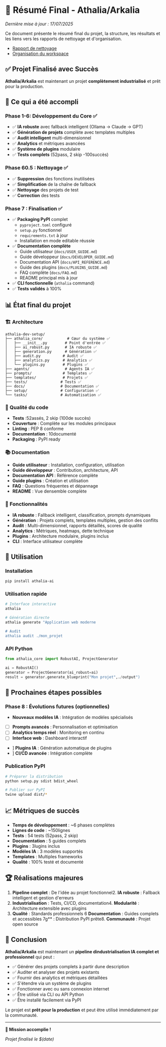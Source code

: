 # 🎉 Résumé Final - Athalia/Arkalia

*Dernière mise à jour : 17/07/2025*

Ce document présente le résumé final du projet, la structure, les résultats et les liens vers les rapports de nettoyage et d'organisation.

- [Rapport de nettoyage](CLEANUP_REPORT.md)
- [Organisation du workspace](ORGANISATION_WORKSPACE.md)

## ✅ Projet Finalisé avec Succès

**Athalia/Arkalia** est maintenant un projet **complètement industrialisé** et prêt pour la production.

## 🚀 Ce qui a été accompli

### Phase 1-6: Développement du Core ✅
- ✅ **IA robuste** avec fallback intelligent (Ollama → Claude → GPT)
- ✅ **Génération de projets** complète avec templates multiples
- ✅ **Audit intelligent** multi-dimensionnel
- ✅ **Analytics** et métriques avancées
- ✅ **Système de plugins** modulaire
- ✅ **Tests complets** (52pass, 2 skip -100succès)

### Phase 60.5 : Nettoyage ✅
- ✅ **Suppression** des fonctions inutilisées
- ✅ **Simplification** de la chaîne de fallback
- ✅ **Nettoyage** des projets de test
- ✅ **Correction** des tests

### Phase 7 : Finalisation ✅
- ✅ **Packaging PyPI** complet
  - `pyproject.toml` configuré
  - `setup.py` fonctionnel
  - `requirements.txt` à jour
  - Installation en mode editable réussie
- ✅ **Documentation complète**
  - Guide utilisateur (`docs/USER_GUIDE.md`)
  - Guide développeur (`docs/DEVELOPER_GUIDE.md`)
  - Documentation API (`docs/API_REFERENCE.md`)
  - Guide des plugins (`docs/PLUGINS_GUIDE.md`)
  - FAQ complète (`docs/FAQ.md`)
  - README principal mis à jour
- ✅ **CLI fonctionnelle** (`athalia` command)
- ✅ **Tests validés** à 100%

## 📊 État final du projet

### 🏗️ Architecture
```
athalia-dev-setup/
├── athalia_core/           # Cœur du système ✅
│   ├── __init__.py        # Point d'entrée ✅
│   ├── ai_robust.py       # IA robuste ✅
│   ├── generation.py      # Génération ✅
│   ├── audit.py          # Audit ✅
│   ├── analytics.py      # Analytics ✅
│   └── plugins.py        # Plugins ✅
├── agents/                # Agents IA ✅
├── prompts/              # Templates ✅
├── templates/            # Projets ✅
├── tests/               # Tests ✅
├── docs/                # Documentation ✅
├── setup/               # Configuration ✅
└── tasks/               # Automatisation ✅
```

### 🧪 Qualité du code
- **Tests** :52assés, 2 skip (100de succès)
- **Couverture** : Complète sur les modules principaux
- **Linting** : PEP 8 conforme
- **Documentation** : 10documenté
- **Packaging** : PyPI ready

### 📚 Documentation
- **Guide utilisateur** : Installation, configuration, utilisation
- **Guide développeur** : Contribution, architecture, API
- **Documentation API** : Référence complète
- **Guide plugins** : Création et utilisation
- **FAQ** : Questions fréquentes et dépannage
- **README** : Vue densemble complète

### 🔌 Fonctionnalités
- **IA robuste** : Fallback intelligent, classification, prompts dynamiques
- **Génération** : Projets complets, templates multiples, gestion des conflits
- **Audit** : Multi-dimensionnel, rapports détaillés, scores de qualité
- **Analytics** : Métriques, heatmaps, dette technique
- **Plugins** : Architecture modulaire, plugins inclus
- **CLI** : Interface utilisateur complète

## 🎯 Utilisation

### Installation
```bash
pip install athalia-ai
```

### Utilisation rapide
```bash
# Interface interactive
athalia

# Génération directe
athalia generate "Application web moderne

# Audit
athalia audit ./mon_projet
```

### API Python
```python
from athalia_core import RobustAI, ProjectGenerator

ai = RobustAI()
generator = ProjectGenerator(ai_robust=ai)
result = generator.generate_blueprint("Mon projet",./output")
```

## 🚀 Prochaines étapes possibles

### Phase 8 : Évolutions futures (optionnelles)
- **Nouveaux modèles IA** : Intégration de modèles spécialisés
- [ ] **Prompts avancés** : Personnalisation et optimisation
- [ ] **Analytics temps réel** : Monitoring en continu
- [ ] **Interface web** : Dashboard interactif
- ] **Plugins IA** : Génération automatique de plugins
- ] **CI/CD avancée** : Intégration complète

### Publication PyPI
```bash
# Préparer la distribution
python setup.py sdist bdist_wheel

# Publier sur PyPI
twine upload dist/*
```

## 📈 Métriques de succès

- **Temps de développement** : ~6 phases complètes
- **Lignes de code** : ~150lignes
- **Tests** : 54 tests (52pass, 2 skip)
- **Documentation** : 5 guides complets
- **Plugins** : 3lugins inclus
- **Modèles IA** : 3 modèles supportés
- **Templates** : Multiples frameworks
- **Qualité** : 100% testé et documenté

## 🏆 Réalisations majeures

1. **Pipeline complet** : De l'idée au projet fonctionnel2. **IA robuste** : Fallback intelligent et gestion d'erreurs
3. **Industrialisation** : Tests, CI/CD, documentation4. **Modularité** : Architecture extensible avec plugins
5. **Qualité** : Standards professionnels
6 **Documentation** : Guides complets et accessibles
7g** : Distribution PyPI prête8. **Communauté** : Projet open source

## 🎉 Conclusion

**Athalia/Arkalia** est maintenant un **pipeline dindustrialisation IA complet et professionnel** qui peut :

- ✅ Générer des projets complets à partir dune description
- ✅ Auditer et analyser des projets existants
- ✅ Fournir des analytics et métriques détaillées
- ✅ S'étendre via un système de plugins
- ✅ Fonctionner avec ou sans connexion internet
- ✅ Être utilisé via CLI ou API Python
- ✅ Être installé facilement via PyPI

Le projet est **prêt pour la production** et peut être utilisé immédiatement par la communauté.

---

**🌟 Mission accomplie !** 

*Projet finalisé le $(date)* 